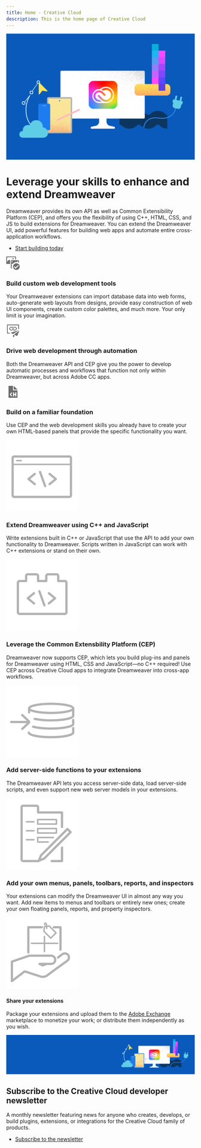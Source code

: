 ```yaml
---
title: Home - Creative Cloud
description: This is the home page of Creative Cloud 
---
```

 
<Hero slots="image, heading, text, buttons" variant="halfwidth" />

![Creative Cloud banner](images/cc-hero.png)

# Leverage your skills to enhance and extend Dreamweaver

Dreamweaver provides its own API as well as Common Extensibility Platform (CEP), and offers you the flexibility of using C++, HTML, CSS, and JS to build extensions for Dreamweaver. You can extend the Dreamweaver UI, add powerful features for building web apps and automate entire cross-application workflows.

* [Start building today](https://helpx.adobe.com/dreamweaver/apiref/topics.html)


<TextBlock slots="image, heading, text" width="33%" theme="light" isCentered />

![CC icon](images/Smock_AssetCheck_18_N.svg)

### Build custom web development tools

Your Dreamweaver extensions can import database data into web forms, auto-generate web layouts from designs, provide easy construction of web UI components, create custom color palettes, and much more. Your only limit is your imagination.



<TextBlock slots="image, heading, text" width="33%" theme="light" isCentered />

![CC icon](images/Smock_AssetsLinkedPublished_18_N.svg)

### Drive web development through automation

Both the Dreamweaver API and CEP give you the power to develop automatic processes and workflows that function not only within Dreamweaver, but across Adobe CC apps.


<TextBlock slots="image, heading, text" width="33%" theme="light" isCentered />

![CC icon](images/Smock_FileHTML_18_N.svg)

### Build on a familiar foundation

Use CEP and the web development skills you already have to create your own HTML-based panels that provide the specific functionality you want.

<TextBlock slots="image, heading, text" width="33%" theme="dark" isCentered />

![CC icon](images/S_IlluScriptingAndActions_96.svg)

### Extend Dreamweaver using C++ and JavaScript

Write extensions built in C++ or JavaScript that use the API to add your own functionality to Dreamweaver. Scripts written in JavaScript can work with C++ extensions or stand on their own.


<TextBlock slots="image, heading, text" width="33%" theme="dark" isCentered />

![CC icon](images/S_IlluCepPlugin_96.svg)

### Leverage the Common Extensbility Platform (CEP)

Dreamweaver now supports CEP, which lets you build plug-ins and panels for Dreamweaver using HTML, CSS and JavaScript—no C++ required! Use CEP across Creative Cloud apps to integrate Dreamweaver into cross-app workflows.

<TextBlock slots="image, heading, text" width="33%" theme="dark" isCentered />

![CC icon](images/S_IlluAddServersideFunctions_96.svg)

### Add server-side functions to your extensions

The Dreamweaver API lets you access server-side data, load server-side scripts, and even support new web server models in your extensions.

<TextBlock slots="image, heading, text" width="50%" theme="light" isCentered />

![CC icon](images/S_IlluCreatePanels_96.svg)

### Add your own menus, panels, toolbars, reports, and inspectors

Your extensions can modify the Dreamweaver UI in almost any way you want. Add new items to menus and toolbars or entirely new ones; create your own floating panels, reports, and property inspectors.

<TextBlock slots="image, heading, text" width="50%" theme="light" isCentered />

![CC icon](images/S_IlluMonetize_96.svg)

#### Share your extensions

Package your extensions and upload them to the [Adobe Exchange](https://exchange.adobe.com/addons) marketplace to monetize your work; or distribute them independently as you wish.


<SummaryBlock slots="image, heading, text, buttons" background="rgb(246, 16, 27)" />

![CC banner](images/cc-banner.png)

## Subscribe to the Creative Cloud developer newsletter 

A monthly newsletter featuring news for anyone who creates, develops, or build plugins, extensions, or integrations for the
Creative Cloud family of products.

* [Subscribe to the newsletter](https://www.adobe.com/subscription/ccdevnewsletter.html)